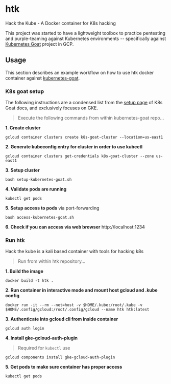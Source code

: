 # htk
Hack the Kube - A Docker container for K8s hacking

This project was started to have a lightweight toolbox to practice pentesting and purple-teaming
against Kubernetes environments -- specifically against [Kubernetes Goat](https://madhuakula.com/kubernetes-goat/docs/how-to-run/kubernetes-goat-on-gcp-google-cloud-platform) project in GCP.

## Usage 
This section describes an example workflow on how to use htk docker container against [kubernetes-goat](https://madhuakula.com/kubernetes-goat/docs/how-to-run/kubernetes-goat-on-gcp-google-cloud-platform). 

### K8s goat setup
The following instructions are a condensed list from the [setup page](https://madhuakula.com/kubernetes-goat/docs/how-to-run/kubernetes-goat-on-gcp-google-cloud-platform) of K8s Goat docs, and exclusively focuses on GKE. 

> Execute the following commands from within kubernetes-goat repo...

**1. Create cluster**
```
gcloud container clusters create k8s-goat-cluster --location=us-east1
```

**2. Generate kubeconfig entry for cluster in order to use kubectl**
```
gcloud container clusters get-credentials k8s-goat-cluster --zone us-east1
```

**3. Setup cluster**
```
bash setup-kubernetes-goat.sh
```

**4. Validate pods are running** 
```
kubectl get pods
```

**5. Setup access to pods** via port-forwarding
```
bash access-kubernetes-goat.sh
```

**6. Check if you can access via web browser**
http://localhost:1234

### Run htk 
Hack the kube is a kali based container with tools for hacking k8s

> Run from within htk repository... 

**1. Build the image**
```
docker build -t htk .
```

**2. Run container in interactive mode and mount host gcloud and .kube config**
```
docker run -it --rm --net=host -v $HOME/.kube:/root/.kube -v $HOME/.config/gcloud:/root/.config/gcloud --name htk htk:latest
```

**3. Authenticate into gcloud cli from inside container**
```
gcloud auth login
```

**4. Install gke-gcloud-auth-plugin**
> Required for `kubectl` use

```
gcloud components install gke-gcloud-auth-plugin
```

**5. Get pods to make sure container has proper access** 
```
kubectl get pods
``` 
